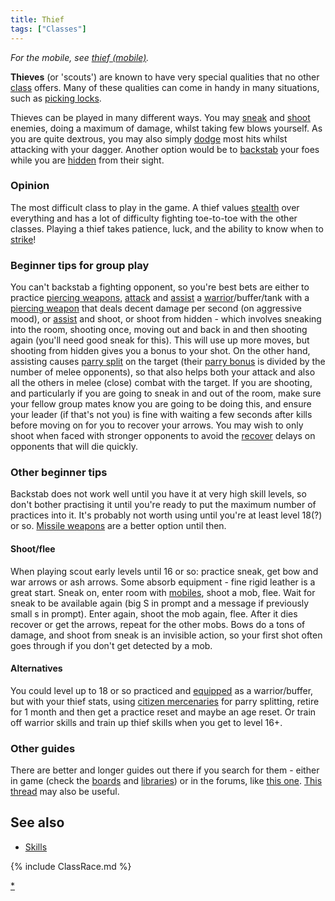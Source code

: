 ```yaml
---
title: Thief
tags: ["Classes"]
---
```

*For the mobile, see [thief (mobile)](thief_(mobile) "wikilink").*

**Thieves** (or 'scouts') are known to have very special qualities that
no other [class](class "wikilink") offers. Many of these qualities can
come in handy in many situations, such as [picking
locks](pick "wikilink").

Thieves can be played in many different ways. You may
[sneak](sneak "wikilink") and [shoot](shoot "wikilink") enemies, doing a
maximum of damage, whilst taking few blows yourself. As you are quite
dextrous, you may also simply [dodge](dodge "wikilink") most hits whilst
attacking with your dagger. Another option would be to
[backstab](backstab "wikilink") your foes while you are
[hidden](hide "wikilink") from their sight.

### Opinion

The most difficult class to play in the game. A thief values
[stealth](sneak "wikilink") over everything and has a lot of difficulty
fighting toe-to-toe with the other classes. Playing a thief takes
patience, luck, and the ability to know when to
[strike](backstab "wikilink")!

### Beginner tips for group play

You can't backstab a fighting opponent, so you're best bets are either
to practice [piercing weapons](piercing_weapons "wikilink"),
[attack](attack "wikilink") and [assist](assist "wikilink") a
[warrior](warrior "wikilink")/buffer/tank with a [piercing
weapon](piercing_weapon "wikilink") that deals decent damage per second
(on aggressive mood), or [assist](assist "wikilink") and shoot, or shoot
from hidden - which involves sneaking into the room, shooting once,
moving out and back in and then shooting again (you'll need good sneak
for this). This will use up more moves, but shooting from hidden gives
you a bonus to your shot. On the other hand, assisting causes [parry
split](parry_split "wikilink") on the target (their [parry
bonus](parry_bonus "wikilink") is divided by the number of melee
opponents), so that also helps both your attack and also all the others
in melee (close) combat with the target. If you are shooting, and
particularly if you are going to sneak in and out of the room, make sure
your fellow group mates know you are going to be doing this, and ensure
your leader (if that's not you) is fine with waiting a few seconds after
kills before moving on for you to recover your arrows. You may wish to
only shoot when faced with stronger opponents to avoid the
[recover](recover "wikilink") delays on opponents that will die quickly.

### Other beginner tips

Backstab does not work well until you have it at very high skill levels,
so don't bother practising it until you're ready to put the maximum
number of practices into it. It's probably not worth using until you're
at least level 18(?) or so. [Missile
weapons](Missile_weapons "wikilink") are a better option until then.

#### Shoot/flee

When playing scout early levels until 16 or so: practice sneak, get bow
and war arrows or ash arrows. Some absorb equipment - fine rigid leather
is a great start. Sneak on, enter room with
[mobiles](mobiles "wikilink"), shoot a mob, flee. Wait for sneak to be
available again (big S in prompt and a message if previously small s in
prompt). Enter again, shoot the mob again, flee. After it dies recover
or get the arrows, repeat for the other mobs. Bows do a tons of damage,
and shoot from sneak is an invisible action, so your first shot often
goes through if you don't get detected by a mob.

#### Alternatives

You could level up to 18 or so practiced and
[equipped](equipment "wikilink") as a warrior/buffer, but with your
thief stats, using [citizen mercenaries](citizen_mercenaries "wikilink")
for parry splitting, retire for 1 month and then get a practice reset
and maybe an age reset. Or train off warrior skills and train up thief
skills when you get to level 16+.

### Other guides

There are better and longer guides out there if you search for them -
either in game (check the [boards](boards "wikilink") and
[libraries](libraries "wikilink")) or in the forums, like [this
one](https://mume.org/forum/viewtopic.php?p=5970&sid=b7d0ef4db9c9ab9ad8f057abce07658c#p5970).
[This thread](https://mume.org/forum/viewtopic.php?t=1283) may also be
useful.

## See also

- [Skills](Skill "wikilink")

{% include ClassRace.md %}

[\*](Category:_Thief "wikilink")